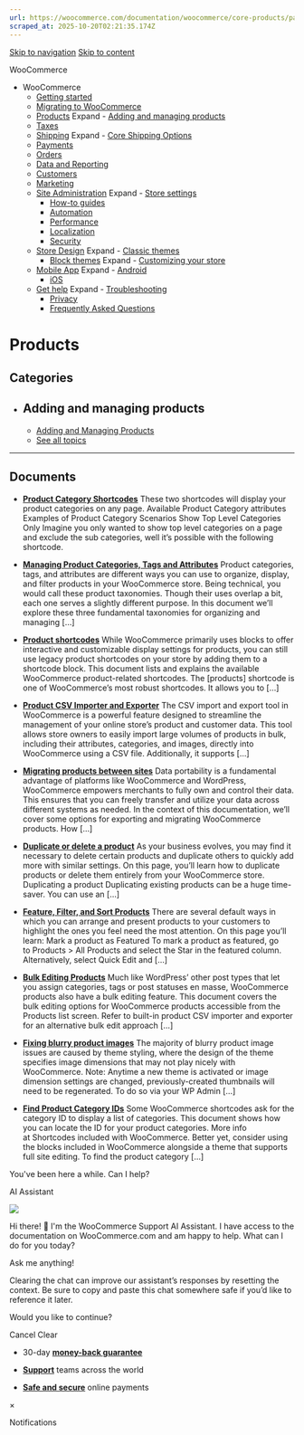 ```yaml
---
url: https://woocommerce.com/documentation/woocommerce/core-products/page/2
scraped_at: 2025-10-20T02:21:35.174Z
---
```


[Skip to navigation](https://woocommerce.com/documentation/woocommerce/core-products/page/2/#main-navigation) [Skip to content](https://woocommerce.com/documentation/woocommerce/core-products/page/2/#page)

WooCommerce

- WooCommerce
  - [Getting started](https://woocommerce.com/documentation/woocommerce/getting-started/ "Everything you’ll need to get your online store up and running. From installation to managing orders — our guides can help with configuring WooCommerce to work for your business.")
  - [Migrating to WooCommerce](https://woocommerce.com/documentation/woocommerce/migrating-to-woocommerce/ "Ready to switch platforms? Our migration guides help you confidently move your store to WooCommerce. Whether you're just exploring or already planning the transition, you'll find step-by-step resources to get set up, transfer your data, and unlock the flexibility and control that come with owning your store.")
  - [Products](https://woocommerce.com/documentation/woocommerce/core-products/ "Products") Expand    - [Adding and managing products](https://woocommerce.com/document/managing-products/ "Adding and managing products")
  - [Taxes](https://woocommerce.com/documentation/woocommerce/taxes/ "Taxes")
  - [Shipping](https://woocommerce.com/documentation/woocommerce/shipping/ "Shipping") Expand    - [Core Shipping Options](https://woocommerce.com/documentation/woocommerce/shipping/core-shipping-options/ "Core Shipping Options")
  - [Payments](https://woocommerce.com/documentation/woocommerce/payments/ "Payments")
  - [Orders](https://woocommerce.com/documentation/woocommerce/orders/ "Orders")
  - [Data and Reporting](https://woocommerce.com/documentation/woocommerce/data-reporting/ "Data and Reporting")
  - [Customers](https://woocommerce.com/documentation/woocommerce/customers/ "Customers")
  - [Marketing](https://woocommerce.com/documentation/woocommerce/marketing/ "Marketing")
  - [Site Administration](https://woocommerce.com/documentation/woocommerce/site-admin/ "Site Administration") Expand    - [Store settings](https://woocommerce.com/documentation/woocommerce/site-admin/store-settings/ "Store settings")
    - [How-to guides](https://woocommerce.com/documentation/woocommerce/site-admin/how-to/ "Helpful guides for your WooCommerce store.")
    - [Automation](https://woocommerce.com/documentation/woocommerce/site-admin/automation/ "Automation")
    - [Performance](https://woocommerce.com/documentation/woocommerce/site-admin/performance/ "Performance")
    - [Localization](https://woocommerce.com/documentation/woocommerce/site-admin/localization/ "Localization")
    - [Security](https://woocommerce.com/documentation/woocommerce/site-admin/security/ "Security")
  - [Store Design](https://woocommerce.com/documentation/woocommerce/store-design/ "Store Design") Expand    - [Classic themes](https://woocommerce.com/documentation/woocommerce/store-design/classic-themes/ "Classic themes")
    - [Block themes](https://woocommerce.com/documentation/woocommerce/store-design/block-themes-store-editing/ "Store Editing is a new paradigm for managing your store's design. Use this content to learn how the editor (and this system) works.") Expand      - [Customizing your store](https://woocommerce.com/documentation/woocommerce/store-design/block-themes-store-editing/customize-your-store/ "Check these guides for explanations on how to customize the different sections of your WooCommerce store. Note that many of these details only apply when your site is using a block theme.")
  - [Mobile App](https://woocommerce.com/documentation/woocommerce/mobile/ "Mobile App") Expand    - [Android](https://woocommerce.com/documentation/woocommerce/mobile/mobile-android/ "Android")
    - [iOS](https://woocommerce.com/documentation/woocommerce/mobile/mobile-ios/ "iOS")
  - [Get help](https://woocommerce.com/documentation/woocommerce/get-help/ "Get help with WooCommerce and WordPress by checking out our collection of guides, FAQs, and documentation.  Start here: our troubleshooting guide addresses some of the most common issues. You can also get help from your fellow merchants in the WooCommerce support forums.") Expand    - [Troubleshooting](https://woocommerce.com/documentation/woocommerce/get-help/troubleshooting-get-help/ "Not sure where to start? Check out our Troubleshooting Guide to read about common issues and their solutions.")
    - [Privacy](https://woocommerce.com/documentation/woocommerce/get-help/privacy/ "Information about what customer data may be collected and shared when a store uses extensions sold on WooCommerce.com. For information about your privacy when making purchases on WooCommerce.com, visit automattic.com/privacy.")
    - [Frequently Asked Questions](https://woocommerce.com/documentation/woocommerce/get-help/frequently-asked-questions/ "Frequently Asked Questions")

# Products

## Categories

- ## Adding and managing products



  - [Adding and Managing Products](https://woocommerce.com/document/managing-products/)
  - [See all topics](https://woocommerce.com/documentation/woocommerce/core-products/adding-and-managing-products/)

* * *

## Documents

- [**Product Category Shortcodes**](https://woocommerce.com/document/woocommerce-shortcodes/product-category/)
These two shortcodes will display your product categories on any page. Available Product Category attributes Examples of Product Category Scenarios Show Top Level Categories Only Imagine you only wanted to show top level categories on a page and exclude the sub categories, well it’s possible with the following shortcode.

- [**Managing Product Categories, Tags and Attributes**](https://woocommerce.com/document/managing-product-taxonomies/)
Product categories, tags, and attributes are different ways you can use to organize, display, and filter products in your WooCommerce store. Being technical, you would call these product taxonomies. Though their uses overlap a bit, each one serves a slightly different purpose. In this document we’ll explore these three fundamental taxonomies for organizing and managing \[…\]

- [**Product shortcodes**](https://woocommerce.com/document/woocommerce-shortcodes/products/)
While WooCommerce primarily uses blocks to offer interactive and customizable display settings for products, you can still use legacy product shortcodes on your store by adding them to a shortcode block. This document lists and explains the available WooCommerce product-related shortcodes. The \[products\] shortcode is one of WooCommerce’s most robust shortcodes. It allows you to \[…\]

- [**Product CSV Importer and Exporter**](https://woocommerce.com/document/product-csv-importer-exporter/)
The CSV import and export tool in WooCommerce is a powerful feature designed to streamline the management of your online store’s product and customer data. This tool allows store owners to easily import large volumes of products in bulk, including their attributes, categories, and images, directly into WooCommerce using a CSV file. Additionally, it supports \[…\]

- [**Migrating products between sites**](https://woocommerce.com/document/migrating-products-between-sites/)
Data portability is a fundamental advantage of platforms like WooCommerce and WordPress, WooCommerce empowers merchants to fully own and control their data. This ensures that you can freely transfer and utilize your data across different systems as needed. In the context of this documentation, we’ll cover some options for exporting and migrating WooCommerce products. How \[…\]

- [**Duplicate or delete a product**](https://woocommerce.com/document/managing-products/duplicate-or-delete-product/)
As your business evolves, you may find it necessary to delete certain products and duplicate others to quickly add more with similar settings. On this page, you’ll learn how to duplicate products or delete them entirely from your WooCommerce store. Duplicating a product Duplicating existing products can be a huge time-saver. You can use an \[…\]

- [**Feature, Filter, and Sort Products**](https://woocommerce.com/document/managing-products/feature-filter-and-sort-products/)
There are several default ways in which you can arrange and present products to your customers to highlight the ones you feel need the most attention. On this page you’ll learn: Mark a product as Featured To mark a product as featured, go to Products > All Products and select the Star in the featured column. Alternatively, select Quick Edit and \[…\]

- [**Bulk Editing Products**](https://woocommerce.com/document/bulk-editing-products/)
Much like WordPress’ other post types that let you assign categories, tags or post statuses en masse, WooCommerce products also have a bulk editing feature. This document covers the bulk editing options for WooCommerce products accessible from the Products list screen. Refer to built-in product CSV importer and exporter for an alternative bulk edit approach \[…\]

- [**Fixing blurry product images**](https://woocommerce.com/document/fixing-blurry-product-images/)
The majority of blurry product image issues are caused by theme styling, where the design of the theme specifies image dimensions that may not play nicely with WooCommerce. Note: Anytime a new theme is activated or image dimension settings are changed, previously-created thumbnails will need to be regenerated. To do so via your WP Admin \[…\]

- [**Find Product Category IDs**](https://woocommerce.com/document/find-product-category-ids/)
Some WooCommerce shortcodes ask for the category ID to display a list of categories. This document shows how you can locate the ID for your product categories. More info at Shortcodes included with WooCommerce. Better yet, consider using the blocks included in WooCommerce alongside a theme that supports full site editing. To find the product category \[…\]


You've been here a while. Can I help?

AI Assistant

![](https://woocommerce.com/wp-content/themes/woo/images/svg/support-chat-bot-avatar.svg)

Hi there! 👋 I'm the WooCommerce Support AI Assistant. I have access to the documentation on WooCommerce.com and am happy to help. What can I do for you today?

Ask me anything!

Clearing the chat can improve our assistant’s responses by resetting the context. Be sure to copy and paste this chat somewhere safe if you’d like to reference it later.

Would you like to continue?

Cancel
Clear

- 30-day **[money-back guarantee](https://woocommerce.com/refund-policy/)**

- **[Support](https://woocommerce.com/docs/)**
teams across the world

- **[Safe and secure](https://woocommerce.com/products/woopayments/)**
online payments

×

Notifications